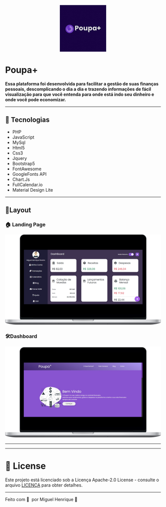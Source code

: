 <div style='text-align:center'>
  <img src='.github/Favicon.png' style='width:150px;height:150px;'/>
 </div>

# Poupa+

**Essa plataforma foi desenvolvida para facilitar a gestão de suas finanças pessoais, descomplicando o dia a dia e trazendo informações de fácil visualização para que você entenda para onde está indo seu dinheiro e onde você pode economizar.**

---

## 🚀 Tecnologias

- PHP
- JavaScript
- MySql
- Html5
- Css3
- Jquery
- Bootstrap5
- FontAwesome
- GoogleFonts API
- Chart.Js
- FullCalendar.io
- Material Design Lite

---

## **🎨Layout**

### 🏠 Landing Page

![.github/image01.png](.github/image01.png)

### 🛠️Dashboard

![.github/image02.png](.github/image02.png)

---
 ***
 # 📝 License


Este projeto está licenciado sob a Licença Apache-2.0 License - consulte o arquivo [LICENÇA](LICENSE) para obter detalhes.

***
Feito com 💜 &nbsp;por Miguel Henrique 👋
